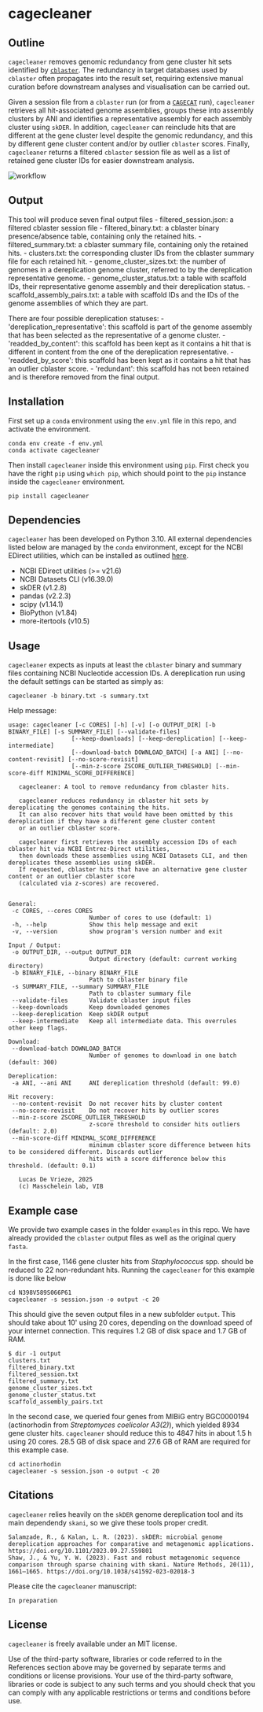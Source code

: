 # cagecleaner

## Outline

`cagecleaner` removes genomic redundancy from gene cluster hit sets identified by [`cblaster`](https://github.com/gamcil/cblaster). The redundancy in target databases used by `cblaster` often propagates into the result set, requiring extensive manual curation before downstream analyses and visualisation can be carried out.

Given a session file from a `cblaster` run (or from a [`CAGECAT`](https://cagecat.bioinformatics.nl/) run), `cagecleaner` retrieves all hit-associated genome assemblies, groups these into assembly clusters by ANI and identifies a representative assembly for each assembly cluster using `skDER`. In addition, `cagecleaner` can reinclude hits that are different at the gene cluster level despite the genomic redundancy, and this by different gene cluster content and/or by outlier `cblaster` scores. Finally, `cagecleaner` returns a filtered `cblaster` session file as well as a list of retained gene cluster IDs for easier downstream analysis.

![workflow](workflow.png)

## Output

This tool will produce seven final output files
    - filtered_session.json: a filtered cblaster session file
    - filtered_binary.txt: a cblaster binary presence/absence table, containing only the retained hits.
    - filtered_summary.txt: a cblaster summary file, containing only the retained hits.
    - clusters.txt: the corresponding cluster IDs from the cblaster summary file for each retained hit.
    - genome_cluster_sizes.txt: the number of genomes in a dereplication genome cluster, referred to by the dereplication representative genome.
    - genome_cluster_status.txt: a table with scaffold IDs, their representative genome assembly and their dereplication status.
    - scaffold_assembly_pairs.txt: a table with scaffold IDs and the IDs of the genome assemblies of which they are part.
    
There are four possible dereplication statuses:
    - 'dereplication_representative': this scaffold is part of the genome assembly that has been selected as the representative of a genome cluster.
    - 'readded_by_content': this scaffold has been kept as it contains a hit that is different in content from the one of the dereplication representative.
    - 'readded_by_score': this scaffold has been kept as it contains a hit that has an outlier cblaster score.
    - 'redundant': this scaffold has not been retained and is therefore removed from the final output.

## Installation

First set up a `conda` environment using the `env.yml` file in this repo, and activate the environment.

```
conda env create -f env.yml
conda activate cagecleaner
```

Then install `cagecleaner` inside this environment using `pip`. First check you have the right `pip` using `which pip`, which should point to the `pip` instance inside the `cagecleaner` environment.

```
pip install cagecleaner
```

## Dependencies

`cagecleaner` has been developed on Python 3.10. All external dependencies listed below are managed by the `conda` environment, except for the NCBI EDirect utilities, which can be installed as outlined [here](https://www.ncbi.nlm.nih.gov/books/NBK179288/).

 - NCBI EDirect utilities (>= v21.6)
 - NCBI Datasets CLI (v16.39.0)
 - skDER (v1.2.8)
 - pandas (v2.2.3)
 - scipy (v1.14.1)
 - BioPython (v1.84)
 - more-itertools (v10.5)

 ## Usage

 `cagecleaner` expects as inputs at least the `cblaster` binary and summary files containing NCBI Nucleotide accession IDs. A dereplication run using the default settings can be started as simply as:
 ```
 cagecleaner -b binary.txt -s summary.txt
 ```

 Help message:
 ```
 usage: cagecleaner [-c CORES] [-h] [-v] [-o OUTPUT_DIR] [-b BINARY_FILE] [-s SUMMARY_FILE] [--validate-files]
                   [--keep-downloads] [--keep-dereplication] [--keep-intermediate]
                   [--download-batch DOWNLOAD_BATCH] [-a ANI] [--no-content-revisit] [--no-score-revisit]
                   [--min-z-score ZSCORE_OUTLIER_THRESHOLD] [--min-score-diff MINIMAL_SCORE_DIFFERENCE]

    cagecleaner: A tool to remove redundancy from cblaster hits.
    
    cagecleaner reduces redundancy in cblaster hit sets by dereplicating the genomes containing the hits. 
    It can also recover hits that would have been omitted by this dereplication if they have a different gene cluster content
    or an outlier cblaster score.
    
    cagecleaner first retrieves the assembly accession IDs of each cblaster hit via NCBI Entrez-Direct utilities, 
    then downloads these assemblies using NCBI Datasets CLI, and then dereplicates these assemblies using skDER.
    If requested, cblaster hits that have an alternative gene cluster content or an outlier cblaster score 
    (calculated via z-scores) are recovered.
                                     

General:
  -c CORES, --cores CORES
                        Number of cores to use (default: 1)
  -h, --help            Show this help message and exit
  -v, --version         show program's version number and exit

Input / Output:
  -o OUTPUT_DIR, --output OUTPUT_DIR
                        Output directory (default: current working directory)
  -b BINARY_FILE, --binary BINARY_FILE
                        Path to cblaster binary file
  -s SUMMARY_FILE, --summary SUMMARY_FILE
                        Path to cblaster summary file
  --validate-files      Validate cblaster input files
  --keep-downloads      Keep downloaded genomes
  --keep-dereplication  Keep skDER output
  --keep-intermediate   Keep all intermediate data. This overrules other keep flags.

Download:
  --download-batch DOWNLOAD_BATCH
                        Number of genomes to download in one batch (default: 300)

Dereplication:
  -a ANI, --ani ANI     ANI dereplication threshold (default: 99.0)

Hit recovery:
  --no-content-revisit  Do not recover hits by cluster content
  --no-score-revisit    Do not recover hits by outlier scores
  --min-z-score ZSCORE_OUTLIER_THRESHOLD
                        z-score threshold to consider hits outliers (default: 2.0)
  --min-score-diff MINIMAL_SCORE_DIFFERENCE
                        minimum cblaster score difference between hits to be considered different. Discards outlier
                        hits with a score difference below this threshold. (default: 0.1)

    Lucas De Vrieze, 2025
    (c) Masschelein lab, VIB
 ```

## Example case

We provide two example cases in the folder `examples` in this repo. We have already provided the `cblaster` output files as well as the original query `fasta`.

In the first case, 1146 gene cluster hits from *Staphylococcus* spp. should be reduced to 22 non-redundant hits. Running the `cagecleaner` for this example is done like below

```
cd N398V589S066P61
cagecleaner -s session.json -o output -c 20
```
This should give the seven output files in a new subfolder `output`. This should take about 10' using 20 cores, depending on the download speed of your internet connection. This requires 1.2 GB of disk space and 1.7 GB of RAM.

```
$ dir -1 output
clusters.txt
filtered_binary.txt
filtered_session.txt
filtered_summary.txt
genome_cluster_sizes.txt
genome_cluster_status.txt
scaffold_assembly_pairs.txt
```

In the second case, we queried four genes from MIBiG entry BGC0000194 (actinorhodin from *Streptomyces coelicolor A3(2)*), which yielded 8934 gene cluster hits. `cagecleaner` should reduce this to 4847 hits in about 1.5 h using 20 cores. 28.5 GB of disk space and 27.6 GB of RAM are required for this example case.

```
cd actinorhodin
cagecleaner -s session.json -o output -c 20
```

## Citations

`cagecleaner` relies heavily on the `skDER` genome dereplication tool and its main dependendy `skani`, so we give these tools proper credit.
```
Salamzade, R., & Kalan, L. R. (2023). skDER: microbial genome dereplication approaches for comparative and metagenomic applications. https://doi.org/10.1101/2023.09.27.559801
Shaw, J., & Yu, Y. W. (2023). Fast and robust metagenomic sequence comparison through sparse chaining with skani. Nature Methods, 20(11), 1661–1665. https://doi.org/10.1038/s41592-023-02018-3
```

Please cite the `cagecleaner` manuscript:
```
In preparation
```

## License

`cagecleaner` is freely available under an MIT license.

Use of the third-party software, libraries or code referred to in the References section above may be governed by separate terms and conditions or license provisions. Your use of the third-party software, libraries or code is subject to any such terms and you should check that you can comply with any applicable restrictions or terms and conditions before use.
